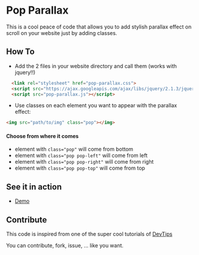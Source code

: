 # Pop Parallax 

This is a cool peace of code that allows you to add stylish parallax effect on scroll on your website just by adding classes.

## How To
* Add the 2 files in your website directory and call them (works with jquery!!)

```html
  <link rel="stylesheet" href="pop-parallax.css">
  <script src="https://ajax.googleapis.com/ajax/libs/jquery/2.1.3/jquery.min.js"></script>
  <script src="pop-parallax.js"></script>
```

* Use classes on each element you want to appear with the parallax effect:
```html
<img src="path/to/img" class="pop"></img>
```

#### Choose from where it comes

* element with `class="pop"` will come from bottom
* element with `class="pop pop-left"` will come from left 
* element with `class="pop pop-right"` will come from right 
* element with `class="pop pop-top"` will come from top 

## See it in action
* [Demo](http://benavern.github.io/pop-parallax)

## Contribute
This code is inspired from one of the super cool tutorials of [DevTips](https://www.youtube.com/watch?v=-iOdDz2LnEk)

You can contribute, fork, issue, ... like you want.
